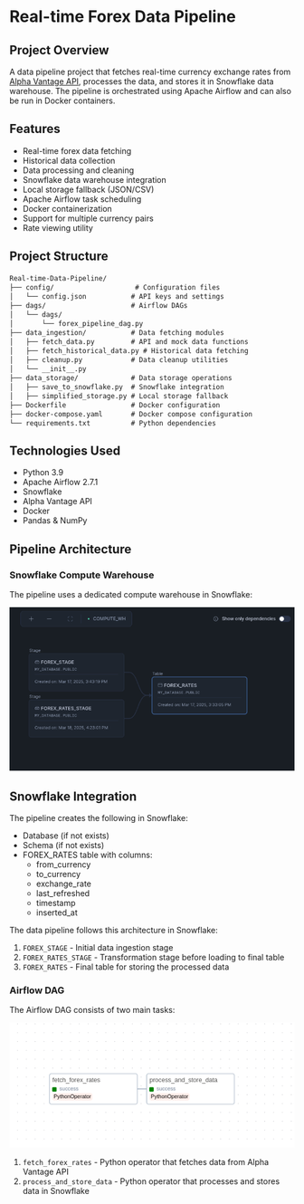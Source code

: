 # Real-time Forex Data Pipeline

## Project Overview
A data pipeline project that fetches real-time currency exchange rates from [Alpha Vantage API](https://www.alphavantage.co), processes the data, and stores it in Snowflake data warehouse. The pipeline is orchestrated using Apache Airflow and can also be run in Docker containers.

## Features
- Real-time forex data fetching
- Historical data collection
- Data processing and cleaning
- Snowflake data warehouse integration
- Local storage fallback (JSON/CSV)
- Apache Airflow task scheduling
- Docker containerization
- Support for multiple currency pairs
- Rate viewing utility

## Project Structure
```
Real-time-Data-Pipeline/
├── config/                    # Configuration files
│   └── config.json           # API keys and settings
├── dags/                     # Airflow DAGs
│   └── dags/
│       └── forex_pipeline_dag.py
├── data_ingestion/           # Data fetching modules
│   ├── fetch_data.py         # API and mock data functions
│   ├── fetch_historical_data.py # Historical data fetching
│   ├── cleanup.py            # Data cleanup utilities
│   └── __init__.py
├── data_storage/             # Data storage operations
│   ├── save_to_snowflake.py  # Snowflake integration
│   ├── simplified_storage.py # Local storage fallback
├── Dockerfile                # Docker configuration
├── docker-compose.yaml       # Docker compose configuration
└── requirements.txt          # Python dependencies
```

## Technologies Used
- Python 3.9
- Apache Airflow 2.7.1
- Snowflake
- Alpha Vantage API
- Docker
- Pandas & NumPy
  
## Pipeline Architecture
### Snowflake Compute Warehouse
The pipeline uses a dedicated compute warehouse in Snowflake:

![Snowflake Compute Warehouse](config/icon/P1.png)
## Snowflake Integration
The pipeline creates the following in Snowflake:
- Database (if not exists)
- Schema (if not exists)
- FOREX_RATES table with columns:
  - from_currency
  - to_currency
  - exchange_rate
  - last_refreshed
  - timestamp
  - inserted_at

The data pipeline follows this architecture in Snowflake:

1. `FOREX_STAGE` - Initial data ingestion stage
2. `FOREX_RATES_STAGE` - Transformation stage before loading to final table
3. `FOREX_RATES` - Final table for storing the processed data

### Airflow DAG
The Airflow DAG consists of two main tasks:

![Airflow DAG](config/icon/p2.png)

1. `fetch_forex_rates` - Python operator that fetches data from Alpha Vantage API
2. `process_and_store_data` - Python operator that processes and stores data in Snowflake
